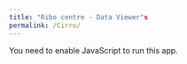 ```yaml
---
title: "Ribo centre - Data Viewer"s
permalink: /Cirro/
---
```

<!doctype html>
<html lang="en"><head><meta charset="utf-8"/><link rel="shortcut icon" href="{{ site.url }}{{ site.baseurl }}/build/favicon.ico"/><meta name="viewport" content="width=device-width,initial-scale=1,shrink-to-fit=no"/>
<meta name="theme-color" content="#000000"/>
<link rel="preconnect" href="https://fonts.googleapis.com"/>
<link rel="preconnect" href="https://fonts.gstatic.com" crossorigin/>
<link rel="stylesheet" href="https://fonts.googleapis.com/css?family=Roboto:300,400,500,700&display=swap"/>
<link rel="manifest" href="{{ site.url }}{{ site.baseurl }}/build/manifest.json"/>
<title>Cirro</title>
<script defer="defer" src="{{ site.url }}{{ site.baseurl }}/build//static/js/main.bd71ad31.js">
</script>
</head>
<style>body{margin:0}.cirro-active{fill:rgb(220,0,78)!important;color:#dc004e!important}.cirro-chart-legend{padding:10px;vertical-align:top;overflow:auto;font-size:14px;font-family:"Roboto Condensed",Helvetica,Arial,sans-serif}.cirro-condensed{font-size:14px;font-family:"Roboto Condensed",Helvetica,Arial,sans-serif}
</style>
<body>
<noscript>You need to enable JavaScript to run this app.
</noscript>
<div id="root">
</div>
</body>
</html>